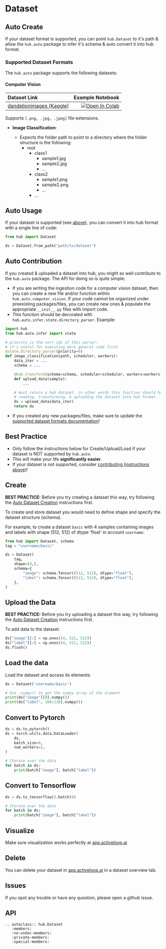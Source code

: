 # Dataset

## Auto Create
If your dataset format is supported, you can point `hub.Dataset` to it's path & allow the `hub.auto` package to infer it's schema & auto convert it into hub format. 

### Supported Dataset Formats
The `hub.auto` package supports the following datasets:

#### Computer Vision

| Dataset Link |  Example Notebook  |
|:---   |---:   |
| [dandelionimages (Kaggle)](https://www.kaggle.com/coloradokb/dandelionimages) |  [![Open In Colab](https://colab.research.google.com/assets/colab-badge.svg)](https://colab.research.google.com/drive/19Qb5LP-TP0CEn8_IRsrJkbZK6OubqPcq?usp=sharing) |

Supports `[.png, .jpg, .jpeg]` file extensions.

- **Image Classification**:

    - Expects the folder path to point to a directory where the folder structure is the following:
        - root
            - class1
                - sample1.jpg
                - sample2.jpg
                - ...
            - class2
                - sample1.png
                - sample2.png
                - ...
            - ...

## Auto Usage
If your dataset is supported (see [above](#supported-dataset-formats)), you can convert it into hub format with a single line of code:

```python
from hub import Dataset

ds = Dataset.from_path("path/to/dataset")
```

## Auto Contribution
If you created & uploaded a dataset into hub, you might as well contribute to the `hub.auto` package. The API for doing so is quite simple:

- If you are writing the ingestion code for a computer vision dataset, then you can create a new file and/or function within `hub.auto.computer_vision`. If your code cannot be organized under preexisting packages/files, you can create new ones & populate the appropriate `__init__.py` files with import code.
- This function should be decorated with `hub.auto.infer.state.directory_parser`. Example:

```python
import hub
from hub.auto.infer import state

# priority is the sort idx of this parser. 
# it's useful for executing more general code first
@state.directory_parser(priority=0)
def image_classification(path, scheduler, workers):
    data_iter = ...
    schema = ...

    @hub.transform(schema=schema, scheduler=scheduler, workers=workers)
    def upload_data(sample):
        ...

    # must return a hub dataset, in other words this function should handle
    # reading, transforming, & uploading the dataset into hub format.
    ds = upload_data(data_iter)
    return ds
```

- If you created any new packages/files, make sure to update the [supported dataset formats documentation](#supported-dataset-formats)!


## Best Practice
- Only follow the instructions below for Create/Upload/Load if your dataset is NOT supported by `hub.auto`. 
- This will make your life **significantly easier**.
- If your dataset is not supported, consider [contributing (instructions above)](#auto-contribution)!


## Create
**BEST PRACTICE:** Before you try creating a dataset this way, try following the [Auto Dataset Creation](#auto-creation) instructions first.

To create and store dataset you would need to define shape and specify the dataset structure (schema). 

For example, to create a dataset `basic` with 4 samples containing images and labels with shape (512, 512) of dtype 'float' in account `username`:

```python
from hub import Dataset, schema
tag = "username/basic"

ds = Dataset(
    tag,
    shape=(4,),
    schema={
        "image": schema.Tensor((512, 512), dtype="float"),
        "label": schema.Tensor((512, 512), dtype="float"),
    },
)
```

## Upload the Data
**BEST PRACTICE:** Before you try uploading a dataset this way, try following the [Auto Dataset Creation](#auto-creation) instructions first.

To add data to the dataset:

```python
ds["image"][:] = np.ones((4, 512, 512))
ds["label"][:] = np.ones((4, 512, 512))
ds.flush()
```

## Load the data

Load the dataset and access its elements:

```python
ds = Dataset('username/basic')

# Use .numpy() to get the numpy array of the element
print(ds["image"][0].numpy())
print(ds["label", 100:110].numpy())
```


## Convert to Pytorch

```python
ds = ds.to_pytorch()
ds = torch.utils.data.DataLoader(
    ds,
    batch_size=8,
    num_workers=2,
)

# Iterate over the data
for batch in ds:
    print(batch["image"], batch["label"])
```
    
## Convert to Tensorflow  

```python
ds = ds.to_tensorflow().batch(8)

# Iterate over the data
for batch in ds:
    print(batch["image"], batch["label"])
```

## Visualize

Make sure visualization works perfectly at [app.activeloop.ai](https://app.activeloop.ai)

## Delete

You can delete your dataset in [app.activeloop.ai](https://app.activeloop.ai/) in a dataset overview tab.

## Issues

If you spot any trouble or have any question, please open a github issue.


## API

```eval_rst
.. autoclass:: hub.Dataset
   :members:
   :no-undoc-members:
   :private-members:
   :special-members:
```

